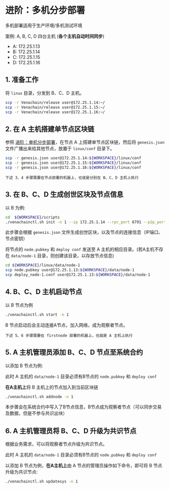 # 进阶：多机分步部署

多机部署适用于生产环境/多机测试环境

案例: A, B, C, D 四台主机 (**各个主机自动时间同步**)

-   A: 172.25.1.13
-   B: 172.25.1.14
-   C: 172.25.1.15
-   D: 172.25.1.16

## 1. 准备工作

将 `linux` 目录，分发到 B、C、D 主机。

``` bash
scp -r Venachain/release user@172.25.1.14:~/
scp -r Venachain/release user@172.25.1.15:~/
scp -r Venachain/release user@172.25.1.16:~/
```

## 2. 在 A 主机搭建单节点区块链

参照 [进阶：单机分步部署](./进阶：单机分步部署.md)，在节点 A 上搭建单节点区块链，然后将 `genesis.json` 文件广播出来给其他节点，放置于 `linux/conf` 目录下。

``` bash
scp -r genesis.json user@172.25.1.14:${WORKSPACE}/linux/conf
scp -r genesis.json user@172.25.1.15:${WORKSPACE}/linux/conf
scp -r genesis.json user@172.25.1.16:${WORKSPACE}/linux/conf
```

```{note}
下述 3、4 步骤需要在节点部署的机器上，也就是分别在 B、C、D 主机上执行
```

## 3. 在 B、C、D 生成创世区块及节点信息

以 B 为例:

``` bash
cd  ${WORKSPACE}/scripts
./venachainctl.sh init -n 1 --ip 172.25.1.14 --rpc_port 6791 --p2p_port 16791 --ws_port 26791 --auto true
```

此步骤会根据 `genesis.json` 文件生成创世区块，以及节点的连接信息（IP端口、节点密钥）

将节点的 `node.pubkey` 和 `deploy conf` 发送至 A 主机的相应目录。(若A主机不存在 `data/node-1` 目录，则创建该目录，以存放节点信息)

``` bash
cd ${WORKSPACE}/linux/data/node-1
scp node.pubkey user@172.25.1.13:${WORKSPACE}/data/node-1
scp deploy_node-1.conf user@172.25.1.13:${WORKSPACE}/data/node-1
```

## 4. B、C、D 主机启动节点

以 B 节点为例

``` bash
./venachainctl.sh start -n 1
```

B 节点启动后会主动连接A节点，加入网络，成为观察者节点。

```{note}
下述 5、6 步骤需要在 firstnode 部署的机器上，也就是 A 主机上执行
```

## 5. A 主机管理员添加 B、C、D 节点至系统合约

以添加 B 节点为例:

此时 A 主机的 `data/node-1` 目录必须有B节点的 `node.pubkey` 和 `deploy conf` 

**在A主机上**将 B 主机上的节点加入到当前区块链

``` bash
./venachainctl.sh addnode -n 1
```

本步骤会在系统合约中写入了B节点信息，B节点成为观察者节点（可以同步交易及数据，但是不参与共识出块）

## 6.  A 主机管理员将 B、C、D 升级为共识节点

根据业务需求，可以将观察者节点升级为共识节点。

此时 A 主机的 `data/node-1` 目录必须有B节点的 `node.pubkey` 和 `deploy conf` 

以添加 B 节点为例，**在A主机上**由 A 节点的管理员操作如下命令，即可将 B 节点升级为共识节点:

``` bash
./venachainctl.sh updatesys -n 1
```
